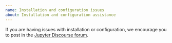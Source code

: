 ```yaml
---
name: Installation and configuration issues
about: Installation and configuration assistance
---
```


If you are having issues with installation or configuration, we encourage you to post in the [Jupyter Discourse forum](https://discourse.jupyter.org/c/jupyterlab).
